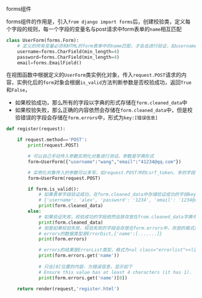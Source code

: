 forms组件

forms组件的作用是，引入`from django import forms`后，创建校验类，定义每个字段的规则，每一个字段的变量名与post请求中form表单的`name`相互匹配

```python
class UserForm(forms.Form):
    # 定义的所有变量必须和HTML的form表单中的name匹配，才会去进行验证，如username匹配form表单中name=username的用户名字段，min_length表示最小长度
    username=forms.CharField(min_length=4)
    password=forms.CharField(min_length=4)
    email=forms.EmailField()
```



在视图函数中根据定义的`UserForm`类实例化对象，传入`request.POST`请求的内容，实例化后的`form`对象会根据`is_valid`方法判断参数是否校验成功，返回`True`和`False`，

- 如果校验成功，那么所有的字段以字典的形式存储在`form.cleaned_data`中
- 如果校验失败，那么正确的内容依然会存储在`form.cleaned_data`中，但是校验错误的字段会存储在`form.errors`中，形式为`key:[错误信息]`
```python
def register(request):

    if request.method=='POST':
        print(request.POST)

        # 可以自己手动传入参数实例化对象进行测试，参数是字典形式
        form=UserForm({"username":"wang","email":"41234@qq.com"})

        # 实例化对象传入的参数可以多写，如request.POST冲的csrf_token，多的字段不会进行校验。但是绝不能少，少了is_valid()方法就会报False，而且key值也不能拼错
        form=UserForm(request.POST)

        if form.is_valid():
            # 如果表单字段验证成功，在form.cleaned_data中存储验证成功的字段key和value
            # {'username': 'alex', 'password': '1234', 'email': '1234@qq.com'}
            print(form.cleaned_data)
        else:
            # 如果验证失败，校验成功的字段依然会放存放在from.cleaned_data字典中
            print(form.cleaned_data)
            # 但是如果校验失败，校验失败的字段会存放在form.errors中，存放的格式是字段key:错误信息
            # errors的数据类型是ErrorDict,{'name':[.......]}
            print(form.errors)

            # errors的结果是ErrorList类型，格式为<ul class="errorlist"><li>Ensure this value has at least 4 characters (it has 1).</li></ul>，虽然是标签，但是是列表类型
            print(form.errors.get('name'))
            
            # 只去[0]位置的内容，为错误信息，显示如下
            # Ensure this value has at least 4 characters (it has 1).
            print(form.errors.get('name')[0])

    return render(request,'register.html')
```
